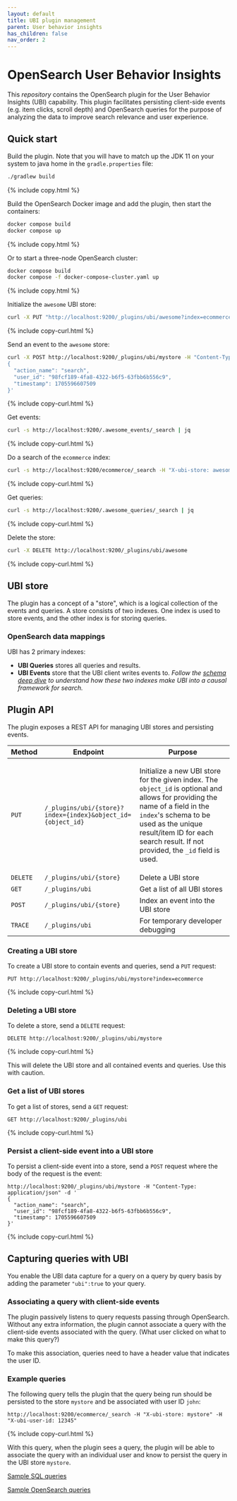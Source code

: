 ```yaml
---
layout: default
title: UBI plugin management
parent: User behavior insights
has_children: false
nav_order: 2
---
```



# OpenSearch User Behavior Insights

This *repository* contains the OpenSearch plugin for the User Behavior Insights (UBI) capability. This plugin
facilitates persisting client-side events (e.g. item clicks, scroll depth) and OpenSearch queries for the purpose of analyzing the data
to improve search relevance and user experience.

## Quick start

Build the plugin. Note that you will have to match up the JDK 11 on your system to java home in the `gradle.properties` file:
```bash
./gradlew build
```
{% include copy.html %}

Build the OpenSearch Docker image and add the plugin, then start the containers:

```bash
docker compose build
docker compose up
```
{% include copy.html %}

Or to start a three-node OpenSearch cluster:

```bash
docker compose build
docker compose -f docker-compose-cluster.yaml up
```
{% include copy.html %}

Initialize the `awesome` UBI store:

```bash
curl -X PUT "http://localhost:9200/_plugins/ubi/awesome?index=ecommerce&object_id=id"
```
{% include copy-curl.html %}

Send an event to the `awesome` store:

```bash
curl -X POST http://localhost:9200/_plugins/ubi/mystore -H "Content-Type: application/json" -d '
{
  "action_name": "search",
  "user_id": "98fcf189-4fa8-4322-b6f5-63fbb6b556c9",
  "timestamp": 1705596607509
}'
```
{% include copy-curl.html %}

Get events:

```bash
curl -s http://localhost:9200/.awesome_events/_search | jq
```
{% include copy-curl.html %}

Do a search of the `ecommerce` index:

```bash
curl -s http://localhost:9200/ecommerce/_search -H "X-ubi-store: awesome" | jq
```
{% include copy-curl.html %}

Get queries:

```bash
curl -s http://localhost:9200/.awesome_queries/_search | jq
```
{% include copy-curl.html %}

Delete the store:

```bash
curl -X DELETE http://localhost:9200/_plugins/ubi/awesome
```
{% include copy-curl.html %}

## UBI store

The plugin has a concept of a "store", which is a logical collection of the events and queries. A store consists of two indexes. One
index is used to store events, and the other index is for storing queries.

### OpenSearch data mappings
UBI has 2 primary indexes:
- **UBI Queries** stores all queries and results.
- **UBI Events** store that the UBI client writes events to.
*Follow the [schema deep dive]({{site.url}}{{site.baseurl}}/search-plugins/ubi/schemas/) to understand how these two indexes make UBI into a causal framework for search.*

## Plugin API

The plugin exposes a REST API for managing UBI stores and persisting events.

| Method | Endpoint                                                  | Purpose                                                                                                                                                                                                                                   |
|--------|-----------------------------------------------------------|-------------------------------------------------------------------------------------------------------------------------------------------------------------------------------------------------------------------------------------------|
| `PUT`    | `/_plugins/ubi/{store}?index={index}&object_id={object_id}` | <p id="object_id">Initialize a new UBI store for the given index. The `object_id` is optional and allows for providing the name of a field in the `index`'s schema to be used as the unique result/item ID for each search result. If not provided, the `_id` field is used. </p>|
| `DELETE` | `/_plugins/ubi/{store}`                                   | Delete a UBI store                                                                                                                                                                                                                        |
| `GET` | `/_plugins/ubi`                                           | Get a list of all UBI stores                                                                                                                                                                                                              |
| `POST` | `/_plugins/ubi/{store}`                                   | Index an event into the UBI store                                                                                                                                                                                                         |
| `TRACE` | `/_plugins/ubi`                                           | For temporary developer debugging                                                                                                                                                                                                         |

### Creating a UBI store

To create a UBI store to contain events and queries, send a `PUT` request:

```
PUT http://localhost:9200/_plugins/ubi/mystore?index=ecommerce
```
{% include copy-curl.html %}

### Deleting a UBI store

To delete a store, send a `DELETE` request:

```
DELETE http://localhost:9200/_plugins/ubi/mystore
```
{% include copy-curl.html %}

This will delete the UBI store and all contained events and queries. Use this with caution.

### Get a list of UBI stores

To get a list of stores, send a `GET` request:

```
GET http://localhost:9200/_plugins/ubi
```
{% include copy-curl.html %}

### Persist a client-side event into a UBI store

To persist a client-side event into a store, send a `POST` request where the body of the request is the event:

```
http://localhost:9200/_plugins/ubi/mystore -H "Content-Type: application/json" -d '
{
  "action_name": "search",
  "user_id": "98fcf189-4fa8-4322-b6f5-63fbb6b556c9",
  "timestamp": 1705596607509
}'
```
{% include copy-curl.html %}

## Capturing queries with UBI

You enable the UBI data capture for a query on a query by query basis by adding the parameter `"ubi":true` to your query.

### Associating a query with client-side events

The plugin passively listens to query requests passing through OpenSearch. Without any extra information,
the plugin cannot associate a query with the client-side events associated with the query. (What user clicked on what to make this query?)

To make this association, queries need to have a header value that indicates the user ID.


### Example queries

The following query tells the plugin that the query being run should be persisted to the store `mystore` and be associated with user ID `john`:

```
http://localhost:9200/ecommerce/_search -H "X-ubi-store: mystore" -H "X-ubi-user-id: 12345"
```
{% include copy-curl.html %}

With this query, when the plugin sees a query, the plugin will be able to associate the query with an individual user and know to persist the query in the UBI store `mystore`.

[Sample SQL queries]({{site.url}}{{site.baseurl}}/search-plugins/ubi/sql-queries/)

[Sample OpenSearch queries]({{site.url}}{{site.baseurl}}/search-plugins/ubi/dsl-queries/)
